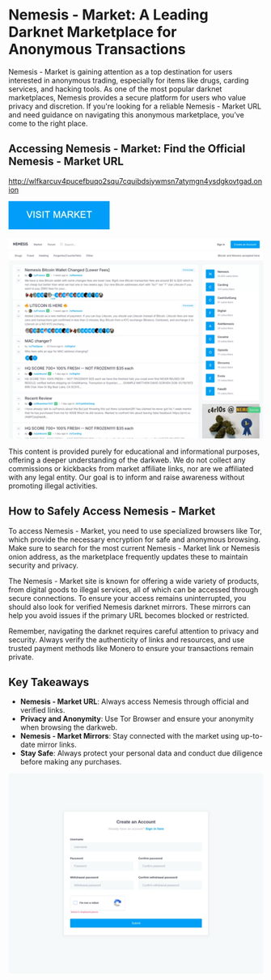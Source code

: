 # Nemesis - Market: A Leading Darknet Marketplace for Anonymous Transactions
Nemesis - Market is gaining attention as a top destination for users interested in anonymous trading, especially for items like drugs, carding services, and hacking tools. As one of the most popular darknet marketplaces, Nemesis provides a secure platform for users who value privacy and discretion. If you're looking for a reliable Nemesis - Market URL and need guidance on navigating this anonymous marketplace, you’ve come to the right place.

## Accessing Nemesis - Market: Find the Official Nemesis - Market URL

http://wlfkarcuv4pucefbuqo2squ7cquibdsjywmsn7atymgn4ysdgkovtgad.onion

[<img src="/assets/inligi.webp" width="200">](http://wlfkarcuv4pucefbuqo2squ7cquibdsjywmsn7atymgn4ysdgkovtgad.onion)

<a href="http://wlfkarcuv4pucefbuqo2squ7cquibdsjywmsn7atymgn4ysdgkovtgad.onion"><img src="/assets/hereva.webp" alt="image" style="max-width: 100%;"><a>

This content is provided purely for educational and informational purposes, offering a deeper understanding of the darkweb. We do not collect any commissions or kickbacks from market affiliate links, nor are we affiliated with any legal entity. Our goal is to inform and raise awareness without promoting illegal activities.

## How to Safely Access Nemesis - Market

To access Nemesis - Market, you need to use specialized browsers like Tor, which provide the necessary encryption for safe and anonymous browsing. Make sure to search for the most current Nemesis - Market link or Nemesis onion address, as the marketplace frequently updates these to maintain security and privacy.

The Nemesis - Market site is known for offering a wide variety of products, from digital goods to illegal services, all of which can be accessed through secure connections. To ensure your access remains uninterrupted, you should also look for verified Nemesis darknet mirrors. These mirrors can help you avoid issues if the primary URL becomes blocked or restricted.

Remember, navigating the darknet requires careful attention to privacy and security. Always verify the authenticity of links and resources, and use trusted payment methods like Monero to ensure your transactions remain private.

## Key Takeaways

- **Nemesis - Market URL**: Always access Nemesis through official and verified links.
- **Privacy and Anonymity**: Use Tor Browser and ensure your anonymity when browsing the darkweb.
- **Nemesis - Market Mirrors**: Stay connected with the market using up-to-date mirror links.
- **Stay Safe**: Always protect your personal data and conduct due diligence before making any purchases.

<a href="http://wlfkarcuv4pucefbuqo2squ7cquibdsjywmsn7atymgn4ysdgkovtgad.onion"><img src="/assets/chatlisal.webp" alt="image" style="max-width: 100%;"><a>